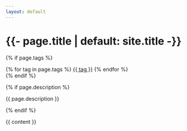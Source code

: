 ```yaml
---
layout: default
---
```


<span class="center">
  <h1 class="prompt">
    <span class="cmd" data-interval="{{ 100 | divided_by: page.title.size | plus: 100 }}">
      {{- page.title | default: site.title -}}
    </span>
  </h3>

  {% if page.tags %}
  <div class="project-tags">
    {% for tag in page.tags %}
      <a class="project-tag" href="{{ site.baseurl }}/projects/#{{ tag }}">{{ tag }}</a>
    {% endfor %}
  </div>
  {% endif %}
  
  {% if page.description %}
    <p>{{ page.description }}</p>
  {% endif %}
</span>

<div class="page">{{ content }}</div>
